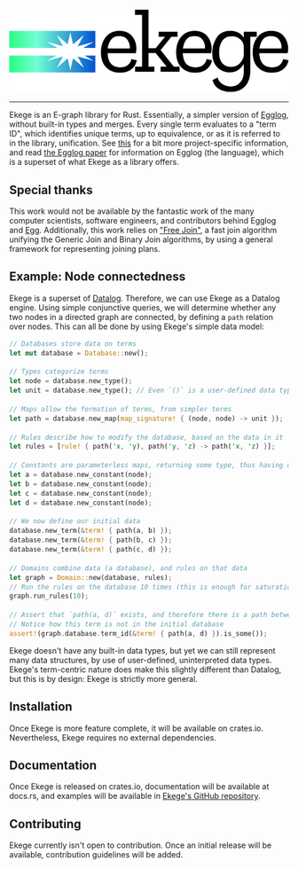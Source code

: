 <div align=center>
    <picture>
        <source srcset="/assets/logo%20(dark).svg" media="(prefers-color-scheme: dark)"/>
        <img alt="Ekege logo" src="/assets/logo%20(light).svg"/>
    </picture>
    <hr/>
</div>

Ekege is an E-graph library for Rust. Essentially, a simpler version of [Egglog](https://github.com/egraphs-good/egglog), without built-in types and merges. Every single term evaluates to a "term ID", which identifies unique terms, up to equivalence, or as it is referred to in the library, unification. See [this](JARGON.md) for a bit more project-specific information, and read [the Egglog paper](https://doi.org/10.1145/3591239) for information on Egglog (the language), which is a superset of what Ekege as a library offers.

## Special thanks

This work would not be available by the fantastic work of the many computer scientists, software engineers, and contributors behind Egglog and [Egg](https://github.com/egraphs-good/egg). Additionally, this work relies on ["Free Join"](https://doi.org/10.1145/3589295), a fast join algorithm unifying the Generic Join and Binary Join algorithms, by using a general framework for representing joining plans.

## Example: Node connectedness

Ekege is a superset of [Datalog](https://en.wikipedia.org/wiki/Datalog). Therefore, we can use Ekege as a Datalog engine. Using simple conjunctive queries, we will determine whether any two nodes in a directed graph are connected, by defining a `path` relation over nodes. This can all be done by using Ekege's simple data model:

```rust
// Databases store data on terms
let mut database = Database::new();

// Types categorize terms
let node = database.new_type();
let unit = database.new_type(); // Even `()` is a user-defined data type

// Maps allow the formation of terms, from simpler terms
let path = database.new_map(map_signature! { (node, node) -> unit });

// Rules describe how to modify the database, based on the data in it
let rules = [rule! { path('x, 'y), path('y, 'z) -> path('x, 'z) }];

// Constants are parameterless maps, returning some type, thus having only one instance
let a = database.new_constant(node);
let b = database.new_constant(node);
let c = database.new_constant(node);
let d = database.new_constant(node);

// We now define our initial data
database.new_term(&term! { path(a, b) });
database.new_term(&term! { path(b, c) });
database.new_term(&term! { path(c, d) });

// Domains combine data (a database), and rules on that data
let graph = Domain::new(database, rules);
// Run the rules on the database 10 times (this is enough for saturation)
graph.run_rules(10);

// Assert that `path(a, d)` exists, and therefore there is a path between `a` to `d`.
// Notice how this term is not in the initial database
assert!(graph.database.term_id(&term! { path(a, d) }).is_some());
```

Ekege doesn't have any built-in data types, but yet we can still represent many data structures, by use of user-defined, uninterpreted data types. Ekege's term-centric nature does make this slightly different than Datalog, but this is by design: Ekege is strictly more general.

## Installation

Once Ekege is more feature complete, it will be available on crates.io. Nevertheless, Ekege requires no external dependencies.

## Documentation

Once Ekege is released on crates.io, documentation will be available at docs.rs, and examples will be available in [Ekege's GitHub repository](https://github.com/miestrode/ekege/tree/main/examples/).

## Contributing

Ekege currently isn't open to contribution. Once an initial release will be available, contribution guidelines will be added.
